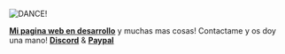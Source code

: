 ![DANCE!](https://media.tenor.com/mGmDiWX42y0AAAAj/anime-dance-vyn-anime-dance.gif)

**[Mi pagina web en desarrollo](https://maneltest.000webhostapp.com)** y muchas mas cosas! Contactame y os doy una mano!
**[Discord](https://discord.gg/axBC8cq)** & **[Paypal](https://www.paypal.com/cgi-bin/webscr?cmd=_donations&business=12manel123%40gmail.com&item_name=Mejorar+calidad+de+mis+directos%21+12manel123+en+Twitch&currency_code=EUR)**
